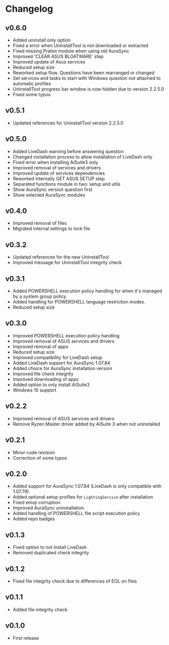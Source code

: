 # Changelog

## v0.6.0

- Added uninstall only option
- Fixed a error when UninstallTool is not downloaded or extracted
- Fixed missing Pratiot module when using old AuraSync
- Improved 'CLEAR ASUS BLOATWARE' step
- Improved update of Asus services
- Reduced setup size
- Reworked setup flow. Questions have been rearranged or changed
- Set services and tasks to start with Windows question not attached to automatic profiles
- UninstallTool progress bar window is now hidden due to version 2.2.5.0
- Fixed some typos

## v0.5.1

- Updated references for UninstallTool version 2.2.5.0

## v0.5.0

- Added LiveDash warning before answering question
- Changed installation process to allow installation of LiveDash only
- Fixed error when installing AiSuite3 only
- Improved removal of services and drivers
- Improved update of services dependencies
- Reworked internally GET ASUS SETUP step
- Separated functions module in two: setup and utils
- Show AuraSync version question first
- Show selected AuraSync modules

## v0.4.0

- Improved removal of files
- Migrated internal settings to lock file

## v0.3.2

- Updated references for the new UninstallTool
- Improved message for UninstallTool integrity check

## v0.3.1

- Added POWERSHELL execution policy handling for when it's managed by a system group policy.
- Added handling for POWERSHELL language restriction modes.
- Reduced setup size

## v0.3.0

- Improved POWERSHELL execution policy handling
- Improved removal of ASUS services and drivers
- Improved removal of apps
- Reduced setup size
- Improved compatibility for LiveDash setup
- Added LiveDash support for AuraSync 1.07.84
- Added choice for AuraSync installation version
- Improved file check integrity
- Improved downloading of apps
- Added option to only install AiSuite3
- Windows 10 support

## v0.2.2

- Improved removal of ASUS services and drivers
- Remove Ryzen Master driver added by AiSuite 3 when not uninstalled

## v0.2.1

- Minor code revision
- Correction of some typos

## v0.2.0

- Added support for AuraSync 1.07.84 (LiveDash is only compatible with 1.07.79)
- Added optional setup profiles for `LightingService` after installation
- Fixed emoji corruption
- Improved AuraSync uninstallation
- Added handling of POWERSHELL file script execution policy
- Added repo badges

## v0.1.3

- Fixed option to not install LiveDash
- Removed duplicated check integrity

## v0.1.2

- Fixed file integrity check due to differences of EOL on files

## v0.1.1

- Added file integrity check

## v0.1.0

- First release
